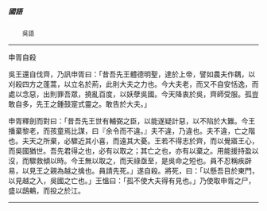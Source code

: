 

##### 國語
　　`吳語`

* * *

申胥自殺

吳王還自伐齊，乃訊申胥曰：「昔吾先王體德明聖，達於上帝，譬如農夫作耦，以刈殺四方之蓬蒿，以立名於荊，此則大夫之力也。今大夫老，而又不自安恬逸，而處以念惡，出則罪吾眾，撓亂百度，以妖孽吳國。今天降衷於吳，齊師受服。孤豈敢自多，先王之鍾鼓寔式靈之。敢告於大夫。」

申胥釋劍而對曰：「昔吾先王世有輔弼之臣，以能遂疑計惡，以不陷於大難。今王播棄黎老，而孩童焉比謀，曰『余令而不違。』夫不違，乃違也。夫不違，亡之階也。夫天之所棄，必驟近其小喜，而遠其大憂。王若不得志於齊，而以覺寤王心，而吳國猶世。吾先君得之也，必有以取之；其亡之也，亦有以棄之。用能援持盈以沒，而驟救傾以時。今王無以取之，而天祿亟至，是吳命之短也。員不忍稱疾辟易，以見王之親為越之擒也。員請先死。」遂自殺。將死，曰：「以懸吾目於東門，以見越之入，吳國之亡也。」王慍曰：「孤不使大夫得有見也。」乃使取申胥之尸，盛以鴟鴺，而投之於江。

* * *

